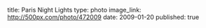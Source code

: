 title: Paris Night Lights
type: photo
image_link: http://500px.com/photo/472009
date: 2009-01-20
published: true


